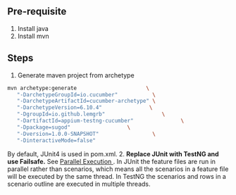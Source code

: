 ## Pre-requisite
1. Install java
2. Install mvn

## Steps
1. Generate maven project from archetype
```bash
mvn archetype:generate                      \
   "-DarchetypeGroupId=io.cucumber"           \
   "-DarchetypeArtifactId=cucumber-archetype" \
   "-DarchetypeVersion=6.10.4"               \
   "-DgroupId=io.github.lemgrb"                  \
   "-DartifactId=appium-testng-cucumber"               \
   "-Dpackage=sugod"                  \
   "-Dversion=1.0.0-SNAPSHOT"                 \
   "-DinteractiveMode=false" 
```
By default, JUnit4 is used in pom.xml.
2. **Replace JUnit with TestNG and use Failsafe.** See [Parallel Execution
   ](https://cucumber.io/docs/guides/parallel-execution/). In JUnit the feature files are run in parallel rather than scenarios, which means all the scenarios in a feature file will be executed by the same thread. In TestNG the scenarios and rows in a scenario outline are executed in multiple threads.
